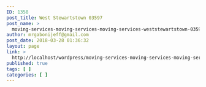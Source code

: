 ```yaml
---
ID: 1358
post_title: West Stewartstown 03597
post_name: >
  moving-services-moving-services-moving-services-weststewartstown-03597
author: mrgabonijeff@gmail.com
post_date: 2018-03-28 01:36:32
layout: page
link: >
  http://localhost/wordpress/moving-services-moving-services-moving-services-weststewartstown-03597/
published: true
tags: [ ]
categories: [ ]
---
```


